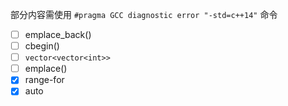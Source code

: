 部分内容需使用 `#pragma GCC diagnostic error "-std=c++14"` 命令

- [ ] emplace_back()
- [ ] cbegin()
- [ ] `vector<vector<int>>`
- [ ] emplace()
- [x] range-for
- [x] auto